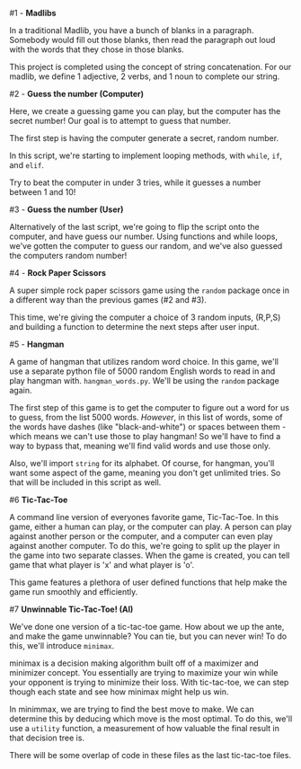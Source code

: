 #1 - **Madlibs**

In a traditional Madlib, you have a bunch of blanks in a paragraph. Somebody would fill out those blanks, then read the paragraph out loud with the words that they chose in those blanks.

This project is completed using the concept of string concatenation.
For our madlib, we define 1 adjective, 2 verbs, and 1 noun to complete our string.

#2 - **Guess the number (Computer)**

Here, we create a guessing game you can play, but the computer has the secret number! Our goal is to attempt to guess that number.

The first step is having the computer generate a secret, random number. 

In this script, we're starting to implement looping methods, with `while`, `if`, and `elif`.  

Try to beat the computer in under 3 tries, while it guesses a number between 1 and 10!

#3 - **Guess the number (User)**

Alternatively of the last script, we're going to flip the script onto the computer, and have guess our number. Using functions and while loops, we've gotten the computer to guess our random, and we've also guessed the computers random number!

#4 - **Rock Paper Scissors**

A super simple rock paper scissors game using the `random` package once in a different way than the previous games (#2 and #3).

This time, we're giving the computer a choice of 3 random inputs, (R,P,S) and building a function to determine the next steps after user input.
 
#5 - **Hangman**

A game of hangman that utilizes random word choice. In this game, we'll use a separate python file of 5000 random English words to read in and play hangman with. `hangman_words.py`.
We'll be using the `random` package again.

The first step of this game is to get the computer to figure out a word for us to guess, from the list 5000 words. 
*However*, in this list of words, some of the words have dashes (like "black-and-white") or spaces between them - which means we can't use those to play hangman! So we'll have to find a way to bypass that, meaning we'll find valid words and use those only.

Also, we'll import `string` for its alphabet. Of course, for hangman, you'll want some aspect of the game, meaning you don't get unlimited tries. So that will be included in this script as well.

#6 **Tic-Tac-Toe**

A command line version of everyones favorite game, Tic-Tac-Toe. In this game, either a human can play, or the computer can play. A person can play against another person or the computer, and a computer can even play against another computer. To do this, we're going to split up the player in the game into two separate classes. 
When the game is created, you can tell game that what player is 'x' and what player is 'o'.

This game features a plethora of user defined functions that help make the game run smoothly and efficiently.

#7 **Unwinnable Tic-Tac-Toe! (AI)**

We've done one version of a tic-tac-toe game. How about we up the ante, and make the game unwinnable? You can tie, but you can never win! To do this, we'll introduce `minimax`.

minimax is a decision making algorithm built off of a maximizer and minimizer concept. You essentially are trying to maximize your win while your opponent is trying to minimize their loss. With tic-tac-toe, we can step though each state and see how minimax might help us win.

In minimmax, we are trying to find the best move to make. We can determine this by deducing which move is the most optimal. To do this, we'll use a `utility` function, a measurement of how valuable the final result in that decision tree is.

There will be some overlap of code in these files as the last tic-tac-toe files.
